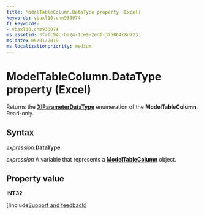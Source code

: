```yaml
---
title: ModelTableColumn.DataType property (Excel)
keywords: vbaxl10.chm930074
f1_keywords:
- vbaxl10.chm930074
ms.assetid: 3fafc94c-ba24-1ce9-2edf-375064c8d723
ms.date: 05/01/2019
ms.localizationpriority: medium
---
```



# ModelTableColumn.DataType property (Excel)

Returns the **[XlParameterDataType](Excel.xlParameterDataType.md)** enumeration of the **ModelTableColumn**. Read-only.


## Syntax

_expression_.**DataType**

_expression_ A variable that represents a **[ModelTableColumn](Excel.modeltablecolumn.md)** object.


## Property value

**INT32**


[!include[Support and feedback](~/includes/feedback-boilerplate.md)]